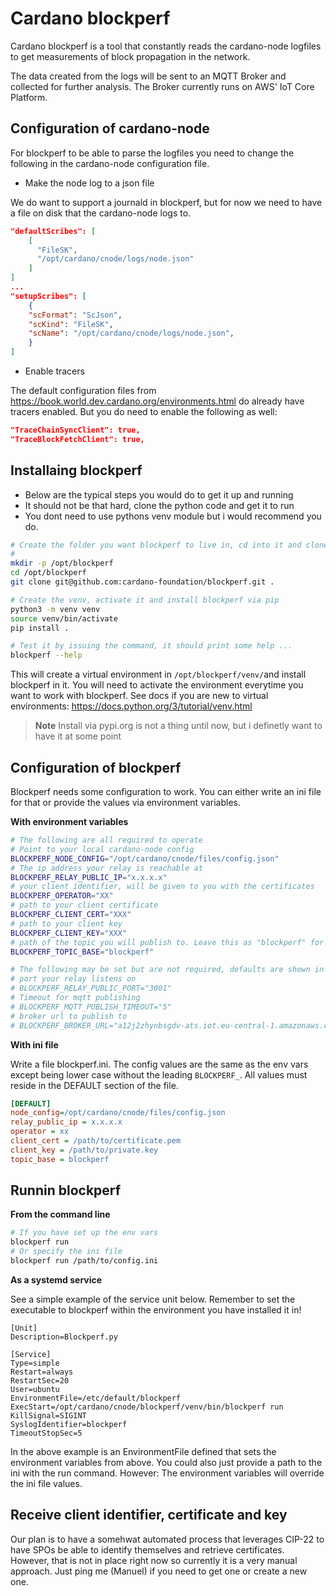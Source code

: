 # Cardano blockperf

Cardano blockperf is a tool that constantly reads the cardano-node logfiles
to get measurements of block propagation in the network.

The data created from the logs will be sent to an MQTT Broker and collected for
further analysis. The Broker currently runs on AWS' IoT Core Platform.

## Configuration of cardano-node

For blockperf to be able to parse the logfiles you need to change the following
in the cardano-node configuration file.

* Make the node log to a json file

We do want to support a journald in blockperf, but for now we need to have
a file on disk that the cardano-node logs to.

```json
"defaultScribes": [
    [
      "FileSK",
      "/opt/cardano/cnode/logs/node.json"
    ]
]
...
"setupScribes": [
    {
    "scFormat": "ScJson",
    "scKind": "FileSK",
    "scName": "/opt/cardano/cnode/logs/node.json",
    }
]
```

* Enable tracers

The default configuration files from https://book.world.dev.cardano.org/environments.html
do already have tracers enabled. But you do need to enable the following as well:

```json
"TraceChainSyncClient": true,
"TraceBlockFetchClient": true,
```


## Installaing blockperf

* Below are the typical steps you would do to get it up and running
* It should not be that hard, clone the python code and get it to run
* You dont need to use pythons venv module but i would recommend you do.

```bash
# Create the folder you want blockperf to live in, cd into it and clone the repo
#
mkdir -p /opt/blockperf
cd /opt/blockperf
git clone git@github.com:cardano-foundation/blockperf.git .

# Create the venv, activate it and install blockperf via pip
python3 -m venv venv
source venv/bin/activate
pip install .

# Test it by issuing the command, it should print some help ...
blockperf --help
```

This will create a virtual environment in `/opt/blockperf/venv/`and install
blockperf in it. You will need to activate the environment everytime you
want to work with blockperf. See docs if you are new to virtual environments:
https://docs.python.org/3/tutorial/venv.html

> **Note**
> Install via pypi.org is not a thing until now, but i definetly want to
> have it at some point



## Configuration of blockperf

Blockperf needs some configuration to work. You can either write an ini
file for that or provide the values via environment variables.

**With environment variables**

```bash
# The following are all required to operate
# Point to your local cardano-node config
BLOCKPERF_NODE_CONFIG="/opt/cardano/cnode/files/config.json"
# The ip address your relay is reachable at
BLOCKPERF_RELAY_PUBLIC_IP="x.x.x.x"
# your client identifier, will be given to you with the certificates
BLOCKPERF_OPERATOR="XX"
# path to your client certificate
BLOCKPERF_CLIENT_CERT="XXX"
# path to your client key
BLOCKPERF_CLIENT_KEY="XXX"
# path of the topic you will publish to. Leave this as "blockperf" for now
BLOCKPERF_TOPIC_BASE="blockperf"

# The following may be set but are not required, defaults are shown in examples
# port your relay listens on
# BLOCKPERF_RELAY_PUBLIC_PORT="3001"
# Timeout for mqtt publishing
# BLOCKPERF_MQTT_PUBLISH_TIMEOUT="5"
# broker url to publish to
# BLOCKPERF_BROKER_URL="a12j2zhynbsgdv-ats.iot.eu-central-1.amazonaws.com"
```

**With ini file**

Write a file blockperf.ini. The config values are the same as the env vars
except being lower case without the leading `BLOCKPERF_`. All values must
reside in the DEFAULT section of the file.

```ini
[DEFAULT]
node_config=/opt/cardano/cnode/files/config.json
relay_public_ip = x.x.x.x
operator = xx
client_cert = /path/to/certificate.pem
client_key = /path/to/private.key
topic_base = blockperf
```

## Runnin blockperf



**From the command line**

```bash
# If you have set up the env vars
blockperf run
# Or specify the ini file
blockperf run /path/to/config.ini
```

**As a systemd service**

See a simple example of the service unit below. Remember to set the
executable to blockperf within the environment you have installed it in!

```
[Unit]
Description=Blockperf.py

[Service]
Type=simple
Restart=always
RestartSec=20
User=ubuntu
EnvironmentFile=/etc/default/blockperf
ExecStart=/opt/cardano/cnode/blockperf/venv/bin/blockperf run
KillSignal=SIGINT
SyslogIdentifier=blockperf
TimeoutStopSec=5
```

In the above example is an EnvironmentFile defined that sets the environment
variables from above. You could also just provide a path to the ini with
the run command. However: The environment variables will override the ini file
values.

## Receive client identifier, certificate and key

Our plan is to have a somehwat automated process that leverages CIP-22 to
have SPOs be able to identify themselves and retrieve certificates.
However, that is not in place right now so currently it is a  very manual
approach. Just ping me (Manuel) if you need to get one or create a new one.
